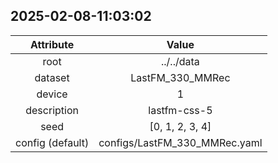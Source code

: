 
## 2025-02-08-11:03:02 


|  Attribute   |   Value   |
| :-------------: | :-----------: |
|  root  |   ../../data    |
|  dataset  |   LastFM_330_MMRec    |
|  device  |   1    |
|  description  |   lastfm-css-5    |
|  seed  |   [0, 1, 2, 3, 4]    |
|  config (default)  |   configs/LastFM_330_MMRec.yaml    |
